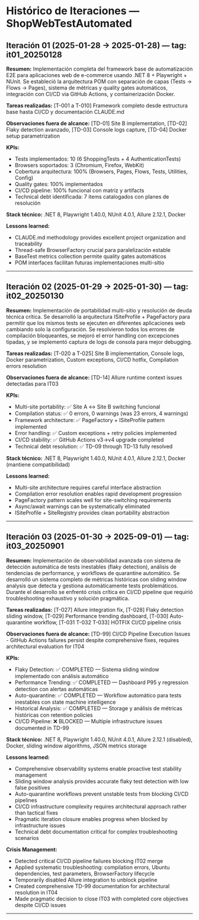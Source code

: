 # Histórico de Iteraciones — ShopWebTestAutomated

## Iteración 01 (2025-01-28 → 2025-01-28) — tag: it01_20250128

**Resumen:** Implementación completa del framework base de automatización E2E para aplicaciones web de e-commerce usando .NET 8 + Playwright + NUnit. Se estableció la arquitectura POM con separación de capas (Tests → Flows → Pages), sistema de métricas y quality gates automáticos, integración con CI/CD via GitHub Actions, y containerización Docker.

**Tareas realizadas:** [T-001 a T-010] Framework completo desde estructura base hasta CI/CD y documentación CLAUDE.md

**Observaciones fuera de alcance:** [TD-01] Site B implementation, [TD-02] Flaky detection avanzado, [TD-03] Console logs capture, [TD-04] Docker setup parametrization

**KPIs:** 
- Tests implementados: 10 (6 ShoppingTests + 4 AuthenticationTests)
- Browsers soportados: 3 (Chromium, Firefox, WebKit)  
- Cobertura arquitectura: 100% (Browsers, Pages, Flows, Tests, Utilities, Config)
- Quality gates: 100% implementados
- CI/CD pipeline: 100% funcional con matriz y artifacts
- Technical debt identificada: 7 items catalogados con planes de resolución

**Stack técnico:** .NET 8, Playwright 1.40.0, NUnit 4.0.1, Allure 2.12.1, Docker

**Lessons learned:**
- CLAUDE.md methodology provides excellent project organization and traceability
- Thread-safe BrowserFactory crucial para paralelización estable
- BaseTest metrics collection permite quality gates automáticos
- POM interfaces facilitan futuras implementaciones multi-sitio

---

## Iteración 02 (2025-01-29 → 2025-01-30) — tag: it02_20250130

**Resumen:** Implementación de portabilidad multi-sitio y resolución de deuda técnica crítica. Se desarrolló la arquitectura ISiteProfile + PageFactory para permitir que los mismos tests se ejecuten en diferentes aplicaciones web cambiando solo la configuración. Se resolvieron todos los errores de compilación bloqueantes, se mejoró el error handling con excepciones tipadas, y se implementó captura de logs de consola para mejor debugging.

**Tareas realizadas:** [T-020 a T-025] Site B implementation, Console logs, Docker parametrization, Custom exceptions, CI/CD hotfix, Compilation errors resolution

**Observaciones fuera de alcance:** [TD-14] Allure runtime context issues detectadas para IT03

**KPIs:** 
- Multi-site portability: ✅ Site A ↔ Site B switching funcional
- Compilation status: ✅ 0 errors, 0 warnings (was 23 errors, 4 warnings)
- Framework architecture: ✅ PageFactory + ISiteProfile pattern implemented
- Error handling: ✅ Custom exceptions + retry policies implemented
- CI/CD stability: ✅ GitHub Actions v3→v4 upgrade completed
- Technical debt resolution: ✅ TD-09 through TD-13 fully resolved

**Stack técnico:** .NET 8, Playwright 1.40.0, NUnit 4.0.1, Allure 2.12.1, Docker (mantiene compatibilidad)

**Lessons learned:**
- Multi-site architecture requires careful interface abstraction
- Compilation error resolution enables rapid development progression  
- PageFactory pattern scales well for site-switching requirements
- Async/await warnings can be systematically eliminated
- ISiteProfile + SiteRegistry provides clean portability abstraction

---

## Iteración 03 (2025-01-30 → 2025-09-01) — tag: it03_20250901

**Resumen:** Implementación de observabilidad avanzada con sistema de detección automática de tests inestables (flaky detection), análisis de tendencias de performance, y workflows de quarantine automático. Se desarrolló un sistema completo de métricas históricas con sliding window analysis que detecta y gestiona automáticamente tests problemáticos. Durante el desarrollo se enfrentó crisis crítica en CI/CD pipeline que requirió troubleshooting exhaustivo y solución pragmática.

**Tareas realizadas:** [T-027] Allure integration fix, [T-028] Flaky detection sliding window, [T-029] Performance trending dashboard, [T-030] Auto-quarantine workflow, [T-031 T-032 T-033] HOTFIX CI/CD pipeline crisis

**Observaciones fuera de alcance:** [TD-99] CI/CD Pipeline Execution Issues - GitHub Actions failures persist despite comprehensive fixes, requires architectural evaluation for IT04

**KPIs:** 
- Flaky Detection: ✅ COMPLETED — Sistema sliding window implementado con análisis automático 
- Performance Trending: ✅ COMPLETED — Dashboard P95 y regression detection con alertas automáticas
- Auto-quarantine: ✅ COMPLETED — Workflow automático para tests inestables con state machine intelligence
- Historical Analysis: ✅ COMPLETED — Storage y análisis de métricas históricas con retention policies
- CI/CD Pipeline: ❌ BLOCKED — Multiple infrastructure issues documented in TD-99

**Stack técnico:** .NET 8, Playwright 1.40.0, NUnit 4.0.1, Allure 2.12.1 (disabled), Docker, sliding window algorithms, JSON metrics storage

**Lessons learned:**
- Comprehensive observability systems enable proactive test stability management
- Sliding window analysis provides accurate flaky test detection with low false positives
- Auto-quarantine workflows prevent unstable tests from blocking CI/CD pipelines
- CI/CD infrastructure complexity requires architectural approach rather than tactical fixes
- Pragmatic iteration closure enables progress when blocked by infrastructure issues
- Technical debt documentation critical for complex troubleshooting scenarios

**Crisis Management:**
- Detected critical CI/CD pipeline failures blocking IT02 merge
- Applied systematic troubleshooting: compilation errors, Ubuntu dependencies, test parameters, BrowserFactory lifecycle
- Temporarily disabled Allure integration to unblock pipeline
- Created comprehensive TD-99 documentation for architectural resolution in IT04
- Made pragmatic decision to close IT03 with completed core objectives despite CI/CD issues

---